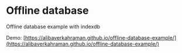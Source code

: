 # Offline database

Offline database example with indexdb

Demo:
[https://alibaverkahraman.github.io/offline-database-example/](https://alibaverkahraman.github.io/offline-database-example/)
